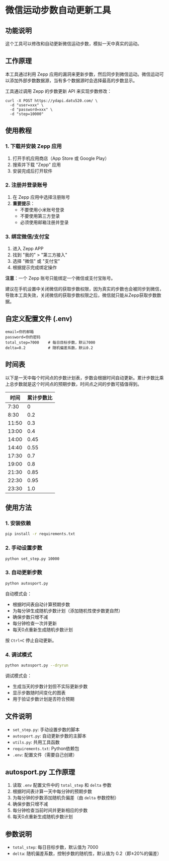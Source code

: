 # 微信运动步数自动更新工具

## 功能说明

这个工具可以修改和自动更新微信运动步数，模拟一天中真实的运动。

## 工作原理

本工具通过利用 Zepp 应用的漏洞来更新步数，然后同步到微信运动。微信运动可以添加外部步数数据源，当有多个数据源时会选择最高的步数显示。

工具通过调用 Zepp 的步数更新 API 来实现步数修改：
```
curl -X POST https://ydapi.datu520.com/ \
  -d "user=xxx" \
  -d "password=xxx" \
  -d "step=10000"
```

## 使用教程

### 1. 下载并安装 Zepp 应用

1. 打开手机应用商店（App Store 或 Google Play）
2. 搜索并下载 "Zepp" 应用
3. 安装完成后打开软件

### 2. 注册并登录账号

1. 在 Zepp 应用中选择注册账号
2. **重要提示**：
   - 不要使用小米账号登录
   - 不要使用第三方登录
   - 必须使用邮箱注册并登录

### 3. 绑定微信/支付宝

1. 进入 Zepp APP
2. 找到 "我的" > "第三方接入"
3. 选择 "微信" 或 "支付宝"
4. 根据提示完成绑定操作

**注意**：一个 Zepp 账号只能绑定一个微信或支付宝账号。

建议在手机设置中关闭微信的获取步数权限，因为真实的步数也会被同步到微信，导致本工具失效，关闭微信的获取步数权限之后，微信就只能从Zepp获取步数数据。

## 自定义配置文件 (.env)

```
email=你的邮箱
password=你的密码
total_step=7000    # 每日目标步数，默认7000
delta=0.2          # 随机偏差系数，默认0.2
```

## 时间表

以下是一天中每个时间点的步数计划表，步数会根据时间自动更新。累计步数比乘上总步数就是这个时间点的预期步数，时间点之间的步数可插值得到。

| 时间  | 累计步数比 |
| ----- | ---------- |
| 7:30  | 0          |
| 8:30  | 0.2        |
| 11:50 | 0.3        |
| 13:00 | 0.4        |
| 14:00 | 0.45       |
| 14:40 | 0.55       |
| 17:30 | 0.7        |
| 19:00 | 0.8        |
| 21:30 | 0.85       |
| 22:30 | 0.95       |
| 23:30 | 1.0        |


## 使用方法

### 1. 安装依赖

```bash
pip install -r requirements.txt
```

### 2. 手动设置步数

```bash
python set_step.py 10000
```

### 3. 自动更新步数

```bash
python autosport.py
```

自动模式会：
- 根据时间表自动计算预期步数
- 为每分钟生成随机步数计划（添加随机性使步数更自然）
- 确保步数只增不减
- 每分钟检查一次并更新
- 每天0点重新生成随机步数计划

按 `Ctrl+C` 停止自动更新。

### 4. 调试模式

```bash
python autosport.py --dryrun
```

调试模式会：
- 生成当天的步数计划但不实际更新步数
- 显示步数随时间变化的图表
- 用于验证步数计划是否符合预期

## 文件说明

- `set_step.py`: 手动设置步数的脚本
- `autosport.py`: 自动更新步数的主脚本
- `utils.py`: 共用工具函数
- `requirements.txt`: Python依赖包
- `.env`: 配置文件（需要自己创建）

## autosport.py 工作原理

1. 读取 `.env` 配置文件中的 `total_step` 和 `delta` 参数
2. 根据时间表计算一天中每分钟的预期步数
3. 为每分钟的步数添加随机负偏差（由 `delta` 参数控制）
4. 确保步数只增不减
5. 每分钟检查当前时间并更新相应的步数
6. 每天0点重新生成随机步数计划

## 参数说明

- `total_step`: 每日目标步数，默认值为 7000
- `delta`: 随机偏差系数，控制步数的随机性，默认值为 0.2（即±20%的偏差）

